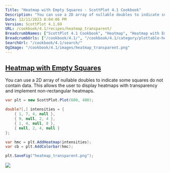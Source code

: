 ```yaml
---
Title: "Heatmap with Empty Squares - ScottPlot 4.1 Cookbook"
Description: "You can use a 2D array of nullable doubles to indicate some squares do not contain data. This allows the user to display heatmaps with transparency and implement non-rectangular heatmaps."
Date: 12/11/2023 8:04:06 PM
Version: ScottPlot 4.1.69
URL: /cookbook/4.1/recipes/heatmap_transparent/
BreadcrumbNames: ["ScottPlot 4.1 Cookbook", "Heatmap", "Heatmap with Empty Squares"]
BreadcrumbUrls: ["/cookbook/4.1/", "/cookbook/4.1/category/plottable-heatmap", "/cookbook/4.1/recipes/heatmap_transparent/"]
SearchUrl: "/cookbook/4.1/search/"
OgImage: "/cookbook/4.1/images/heatmap_transparent.png"
---
```


<h2><a href='/cookbook/4.1/recipes/heatmap_transparent/'>Heatmap with Empty Squares</a></h2>

You can use a 2D array of nullable doubles to indicate some squares do not contain data. This allows the user to display heatmaps with transparency and implement non-rectangular heatmaps.

```cs
var plt = new ScottPlot.Plot(600, 400);

double?[,] intensities = {
    { 1, 7, 4, null },
    { 9, null, 2, 4 },
    { 1, 4, null, 8 },
    { null, 2, 4, null }
};

var hmc = plt.AddHeatmap(intensities);
var cb = plt.AddColorbar(hmc);

plt.SaveFig("heatmap_transparent.png");
```

<img src='../../images/heatmap_transparent.png' class='d-block mx-auto my-5' />


